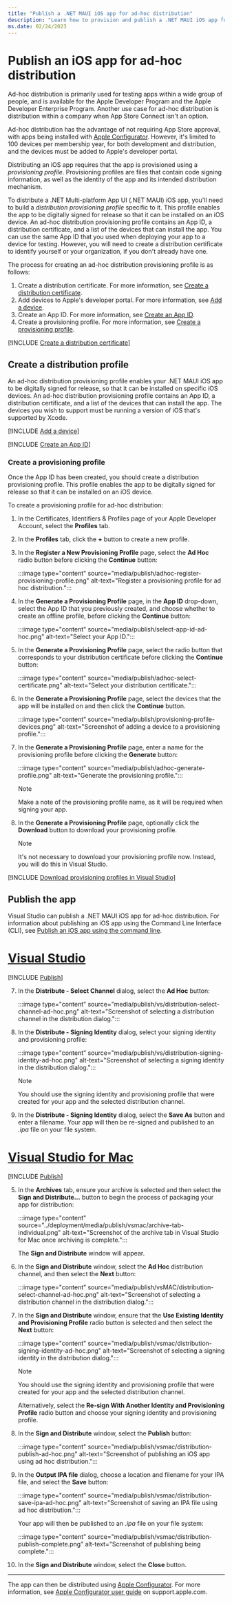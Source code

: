 ```yaml
---
title: "Publish a .NET MAUI iOS app for ad-hoc distribution"
description: "Learn how to provision and publish a .NET MAUI iOS app for ad-hoc distribution."
ms.date: 02/24/2023
---
```


# Publish an iOS app for ad-hoc distribution

Ad-hoc distribution is primarily used for testing apps within a wide group of people, and is available for the Apple Developer Program and the Apple Developer Enterprise Program. Another use case for ad-hoc distribution is distribution within a company when App Store Connect isn't an option.

Ad-hoc distribution has the advantage of not requiring App Store approval, with apps being installed with [Apple Configurator](https://apps.apple.com/app/id1037126344). However, it's limited to 100 devices per membership year, for both development and distribution, and the devices must be added to Apple's developer portal.

Distributing an iOS app requires that the app is provisioned using a *provisioning profile*. Provisioning profiles are files that contain code signing information, as well as the identity of the app and its intended distribution mechanism.

To distribute a .NET Multi-platform App UI (.NET MAUI) iOS app, you'll need to build a *distribution provisioning profile* specific to it. This profile enables the app to be digitally signed for release so that it can be installed on an iOS device. An ad-hoc distribution provisioning profile contains an App ID, a distribution certificate, and a list of the devices that can install the app. You can use the same App ID that you used when deploying your app to a device for testing. However, you will need to create a distribution certificate to identify yourself or your organization, if you don't already have one.

The process for creating an ad-hoc distribution provisioning profile is as follows:

1. Create a distribution certificate. For more information, see [Create a distribution certificate](#create-a-distribution-certificate).
1. Add devices to Apple's developer portal. For more information, see [Add a device](#add-a-device).
1. Create an App ID. For more information, see [Create an App ID](#create-an-app-id).
1. Create a provisioning profile. For more information, see [Create a provisioning profile](#create-a-provisioning-profile).

[!INCLUDE [Create a distribution certificate](../includes/distribution-certificate.md)]

## Create a distribution profile

An ad-hoc distribution provisioning profile enables your .NET MAUI iOS app to be digitally signed for release, so that it can be installed on specific iOS devices. An ad-hoc distribution provisioning profile contains an App ID, a distribution certificate, and a list of the devices that can install the app. The devices you wish to support must be running a version of iOS that's supported by Xcode.

[!INCLUDE [Add a device](../includes/add-a-device.md)]

[!INCLUDE [Create an App ID](../includes/app-id.md)]

### Create a provisioning profile

Once the App ID has been created, you should create a distribution provisioning profile. This profile enables the app to be digitally signed for release so that it can be installed on an iOS device.

To create a provisioning profile for ad-hoc distribution:

1. In the Certificates, Identifiers & Profiles page of your Apple Developer Account, select the **Profiles** tab.
1. In the **Profiles** tab, click the **+** button to create a new profile.
1. In the **Register a New Provisioning Profile** page, select the **Ad Hoc** radio button before clicking the **Continue** button:

    :::image type="content" source="media/publish/adhoc-register-provisioning-profile.png" alt-text="Register a provisioning profile for ad hoc distribution.":::

1. In the **Generate a Provisioning Profile** page, in the **App ID** drop-down, select the App ID that you previously created, and choose whether to create an offline profile, before clicking the **Continue** button:

    :::image type="content" source="media/publish/select-app-id-ad-hoc.png" alt-text="Select your App ID.":::

1. In the **Generate a Provisioning Profile** page, select the radio button that corresponds to your distribution certificate before clicking the **Continue** button:

    :::image type="content" source="media/publish/adhoc-select-certificate.png" alt-text="Select your distribution certificate.":::

1. In the **Generate a Provisioning Profile** page, select the devices that the app will be installed on and then click the **Continue** button.

    :::image type="content" source="media/publish/provisioning-profile-devices.png" alt-text="Screenshot of adding a device to a provisioning profile.":::

1. In the **Generate a Provisioning Profile** page, enter a name for the provisioning profile before clicking the **Generate** button:

    :::image type="content" source="media/publish/adhoc-generate-profile.png" alt-text="Generate the provisioning profile.":::

    > [!NOTE]
    > Make a note of the provisioning profile name, as it will be required when signing your app.

1. In the **Generate a Provisioning Profile** page, optionally click the **Download** button to download your provisioning profile.

    > [!NOTE]
    > It's not necessary to download your provisioning profile now. Instead, you will do this in Visual Studio.

[!INCLUDE [Download provisioning profiles in Visual Studio](../includes/download-profiles.md)]

## Publish the app

Visual Studio can publish a .NET MAUI iOS app for ad-hoc distribution. For information about publishing an iOS app using the Command Line Interface (CLI), see [Publish an iOS app using the command line](publish-cli.md).

<!-- markdownlint-disable MD025 -->
# [Visual Studio](#tab/vs)
<!-- markdownlint-enable MD025 -->

[!INCLUDE [Publish](../includes/publish-vs.md)]

<!-- markdownlint-disable MD029 -->
7. In the **Distribute - Select Channel** dialog, select the **Ad Hoc** button:

    :::image type="content" source="media/publish/vs/distribution-select-channel-ad-hoc.png" alt-text="Screenshot of selecting a distribution channel in the distribution dialog.":::
    <!-- markdownlint-enable MD029 -->

1. In the **Distribute - Signing Identity** dialog, select your signing identity and provisioning profile:

    :::image type="content" source="media/publish/vs/distribution-signing-identity-ad-hoc.png" alt-text="Screenshot of selecting a signing identity in the distribution dialog.":::

    > [!NOTE]
    > You should use the signing identity and provisioning profile that were created for your app and the selected distribution channel.

1. In the **Distribute - Signing Identity** dialog, select the **Save As** button and enter a filename. Your app will then be re-signed and published to an *.ipa* file on your file system.

<!-- markdownlint-disable MD025 -->
# [Visual Studio for Mac](#tab/vsmac)
<!-- markdownlint-enable MD025 -->

[!INCLUDE [Publish](../includes/publish-vsmac.md)]

<!-- markdownlint-disable MD029 -->
5. In the **Archives** tab, ensure your archive is selected and then select the **Sign and Distribute...** button to begin the process of packaging your app for distribution:

    :::image type="content" source="../deployment/media/publish/vsmac/archive-tab-individual.png" alt-text="Screenshot of the archive tab in Visual Studio for Mac once archiving is complete.":::

    The **Sign and Distribute** window will appear.
    <!-- markdownlint-enable MD029 -->

1. In the **Sign and Distribute** window, select the **Ad Hoc** distribution channel, and then select the **Next** button:

    :::image type="content" source="media/publish/vsMAC/distribution-select-channel-ad-hoc.png" alt-text="Screenshot of selecting a distribution channel in the distribution dialog.":::

1. In the **Sign and Distribute** window, ensure that the **Use Existing Identity and Provisioning Profile** radio button is selected and then select the **Next** button:

    :::image type="content" source="media/publish/vsmac/distribution-signing-identity-ad-hoc.png" alt-text="Screenshot of selecting a signing identity in the distribution dialog.":::

    > [!NOTE]
    > You should use the signing identity and provisioning profile that were created for your app and the selected distribution channel.

    Alternatively, select the **Re-sign With Another Identity and Provisioning Profile** radio button and choose your signing identity and provisioning profile.

1. In the **Sign and Distribute** window, select the **Publish** button:

    :::image type="content" source="media/publish/vsmac/distribution-publish-ad-hoc.png" alt-text="Screenshot of publishing an iOS app using ad hoc distribution.":::

1. In the **Output IPA file** dialog, choose a location and filename for your IPA file, and select the **Save** button:

    :::image type="content" source="media/publish/vsmac/distribution-save-ipa-ad-hoc.png" alt-text="Screenshot of saving an IPA file using ad hoc distribution.":::

    Your app will then be published to an *.ipa* file on your file system:

    :::image type="content" source="media/publish/vsmac/distribution-publish-complete.png" alt-text="Screenshot of publishing being complete.":::

1. In the **Sign and Distribute** window, select the **Close** button.

---

The app can then be distributed using [Apple Configurator](https://apps.apple.com/app/id1037126344). For more information, see [Apple Configurator user guide](https://support.apple.com/guide/apple-configurator-mac/welcome/mac) on support.apple.com.
